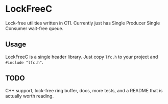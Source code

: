 # LockFreeC

Lock-free utilities written in C11. Currently just has Single Producer Single Consumer wait-free queue.

## Usage

LockFreeC is a single header library. Just copy `lfc.h` to your project and `#include "lfc.h"`.

## TODO

C++ support, lock-free ring buffer, docs, more tests, and a README that is actually worth reading.
